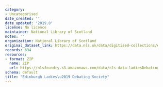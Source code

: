 ```yaml
---
category:
- Uncategorised
date_created: ''
date_updated: '2019.0'
license: No licence
maintainer: National Library of Scotland
notes: ''
organization: National Library of Scotland
original_dataset_link: https://data.nls.uk/data/digitised-collections/edinburgh-ladies-debating-society/
records: 634
resources:
- format: ZIP
  name: ZIP
  url: https://nlsfoundry.s3.amazonaws.com/data/nls-data-ladiesDebating.zip
schema: default
title: "Edinburgh Ladies\u2019 Debating Society"
---
```

